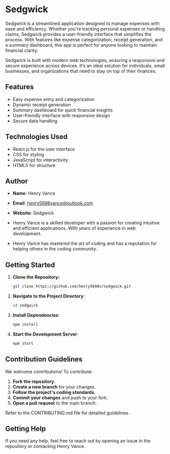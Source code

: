 # Sedgwick

Sedgwick is a streamlined application designed to manage expenses with ease and efficiency. Whether you're tracking personal expenses or handling claims, Sedgwick provides a user-friendly interface that simplifies the process. With features like expense categorization, receipt generation, and a summary dashboard, this app is perfect for anyone looking to maintain financial clarity. 

Sedgwick is built with modern web technologies, ensuring a responsive and secure experience across devices. It’s an ideal solution for individuals, small businesses, and organizations that need to stay on top of their finances.

## Features

- Easy expense entry and categorization
- Dynamic receipt generation
- Summary dashboard for quick financial insights
- User-friendly interface with responsive design
- Secure data handling

## Technologies Used

- React.js for the user interface
- CSS for styling
- JavaScript for interactivity
- HTML5 for structure

## Author

- **Name**: Henry Vance  
- **Email**: henry5698vance@outlook.com  
- **Website**: Sedgwick

- Henry Vance is a skilled developer with a passion for creating intuitive and efficient applications. With years of experience in web development.
- Henry Vance has mastered the art of coding and has a reputation for helping others in the coding community.

## Getting Started

1. **Clone the Repository:**
   ```bash
   git clone https://github.com/henry5698v/sedgwick.git
2. **Navigate to the Project Directory**:
   ```bash
   cd sedgwick
3. **Install Dependencies**:
   ```bash
   npm install
4. **Start the Development Server**:
   ```bash
   npm start
## Contribution Guidelines
We welcome contributions! To contribute:

1. **Fork the repository**.
2. **Create a new branch** for your changes.
3. **Follow the project's coding standards**.
4. **Commit your changes** and push to your fork.
5. **Open a pull request** to the main branch.

Refer to the CONTRIBUTING.md file for detailed guidelines.

## Getting Help
If you need any help, feel free to reach out by opening an issue in the repository or contacting Henry Vance.


